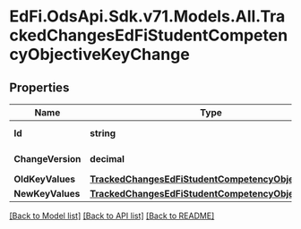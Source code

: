 # EdFi.OdsApi.Sdk.v71.Models.All.TrackedChangesEdFiStudentCompetencyObjectiveKeyChange

## Properties

Name | Type | Description | Notes
------------ | ------------- | ------------- | -------------
**Id** | **string** | Resource identifier | [optional] 
**ChangeVersion** | **decimal** | Change version | [optional] 
**OldKeyValues** | [**TrackedChangesEdFiStudentCompetencyObjectiveKey**](TrackedChangesEdFiStudentCompetencyObjectiveKey.md) |  | [optional] 
**NewKeyValues** | [**TrackedChangesEdFiStudentCompetencyObjectiveKey**](TrackedChangesEdFiStudentCompetencyObjectiveKey.md) |  | [optional] 

[[Back to Model list]](../README.md#documentation-for-models) [[Back to API list]](../README.md#documentation-for-api-endpoints) [[Back to README]](../README.md)


